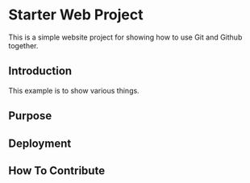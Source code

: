 # Starter Web Project

This is a simple website project for showing how to use Git and Github together.

## Introduction

This example is to show various things.

## Purpose

## Deployment

## How To Contribute